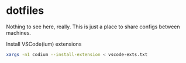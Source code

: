 # dotfiles
Nothing to see here, really.  This is just a place to share configs between machines. 



Install VSCode(ium) extensions

```bash
xargs -n1 codium --install-extension < vscode-exts.txt
```